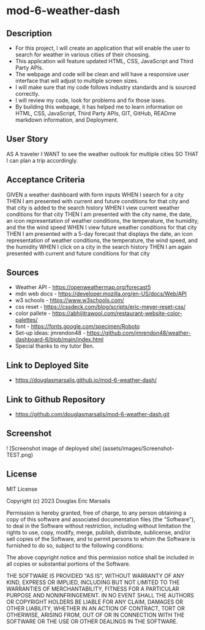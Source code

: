 # mod-6-weather-dash

## Description 

* For this project, I will create an application that will enable the user to search for weather in various cities of their choosing.
* This application will feature updated HTML, CSS, JavaScript and Third Party APIs.
* The webpage and code will be clean and will have a responsive user interface that will adjust to multiple screen sizes.
* I will make sure that my code follows industry standards and is sourced correctly.
* I will review my code, look for problems and fix those isses.
* By building this webpage, it has helped me to learn information on HTML, CSS, JavaScript, Third Party APIs, GIT, GitHub, READme markdown information, and Deployment.

## User Story

AS A traveler 
I WANT to see the weather outlook for multiple cities
SO THAT I can plan a trip accordingly.

## Acceptance Criteria

GIVEN a weather dashboard with form inputs
WHEN I search for a city
THEN I am presented with current and future conditions for that city and that city is added to the search history
WHEN I view current weather conditions for that city
THEN I am presented with the city name, the date, an icon representation of weather conditions, the temperature, the humidity, and the the wind speed
WHEN I view future weather conditions for that city
THEN I am presented with a 5-day forecast that displays the date, an icon representation of weather conditions, the temperature, the wind speed, and the humidity
WHEN I click on a city in the search history
THEN I am again presented with current and future conditions for that city

## Sources

* Weather API - https://openweathermap.org/forecast5 
* mdn web docs - https://developer.mozilla.org/en-US/docs/Web/API 
* w3 schools - https://www.w3schools.com/
* css reset - https://cssdeck.com/blog/scripts/eric-meyer-reset-css/ 
* color pallete - https://abhijitrawool.com/restaurant-website-color-palettes/
* font - https://fonts.google.com/specimen/Roboto  
* Set-up ideas: jmrendon48 - https://github.com/jmrendon48/weather-dashboard-6/blob/main/index.html 
* Special thanks to my tutor Ben.

## Link to Deployed Site

* https://douglasmarsalis.github.io/mod-6-weather-dash/ 
## Link to Github Repository

* https://github.com/douglasmarsalis/mod-6-weather-dash.git 
## Screenshot

! [Screenshot image of deployed site] (assets/images/Screenshot-TEST.png) 
## License

MIT License

Copyright (c) 2023 Douglas Eric Marsalis

Permission is hereby granted, free of charge, to any person obtaining a copy of this software and associated documentation files (the "Software"), to deal in the Software without restriction, including without limitation the rights to use, copy, modify, merge, publish, distribute, sublicense, and/or sell copies of the Software, and to permit persons to whom the Software is furnished to do so, subject to the following conditions:

The above copyright notice and this permission notice shall be included in all copies or substantial portions of the Software.

THE SOFTWARE IS PROVIDED "AS IS", WITHOUT WARRANTY OF ANY KIND, EXPRESS OR IMPLIED, INCLUDING BUT NOT LIMITED TO THE WARRANTIES OF MERCHANTABILITY, FITNESS FOR A PARTICULAR PURPOSE AND NONINFRINGEMENT. IN NO EVENT SHALL THE AUTHORS OR COPYRIGHT HOLDERS BE LIABLE FOR ANY CLAIM, DAMAGES OR OTHER LIABILITY, WHETHER IN AN ACTION OF CONTRACT, TORT OR OTHERWISE, ARISING FROM, OUT OF OR IN CONNECTION WITH THE SOFTWARE OR THE USE OR OTHER DEALINGS IN THE SOFTWARE.
